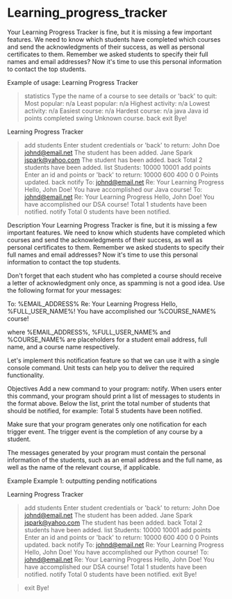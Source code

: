# Learning_progress_tracker

Your Learning Progress Tracker is fine, but it is missing a few important features. We need to know which students have completed which courses and send the acknowledgments of their success, as well as personal certificates to them. Remember we asked students to specify their full names and email addresses? Now it's time to use this personal information to contact the top students.


Example of usage:
Learning Progress Tracker
> statistics
Type the name of a course to see details or 'back' to quit:
Most popular: n/a
Least popular: n/a
Highest activity: n/a
Lowest activity: n/a
Easiest course: n/a
Hardest course: n/a
> java
Java
id	points	completed
> swing
Unknown course.
> back
> exit
Bye!

Learning Progress Tracker
> add students
Enter student credentials or 'back' to return:
> John Doe johnd@email.net
The student has been added.
> Jane Spark jspark@yahoo.com
The student has been added.
> back
Total 2 students have been added.
> list
Students:
10000
10001
> add points
Enter an id and points or 'back' to return:
> 10000 600 400 0 0
Points updated.
> back
> notify
To: johnd@email.net
Re: Your Learning Progress
Hello, John Doe! You have accomplished our Java course!
To: johnd@email.net
Re: Your Learning Progress
Hello, John Doe! You have accomplished our DSA course!
Total 1 students have been notified.
> notify
Total 0 students have been notified.


Description
Your Learning Progress Tracker is fine, but it is missing a few important features. We need to know which students have completed which courses and send the acknowledgments of their success, as well as personal certificates to them. Remember we asked students to specify their full names and email addresses? Now it's time to use this personal information to contact the top students.

Don't forget that each student who has completed a course should receive a letter of acknowledgment only once, as spamming is not a good idea. Use the following format for your messages:

To: %EMAIL_ADDRESS%
Re: Your Learning Progress
Hello, %FULL_USER_NAME%! You have accomplished our %COURSE_NAME% course!

where %EMAIL_ADDRESS%, %FULL_USER_NAME% and %COURSE_NAME% are placeholders for a student email address, full name, and a course name respectively.

Let's implement this notification feature so that we can use it with a single console command. Unit tests can help you to deliver the required functionality.

Objectives
Add a new command to your program: notify. When users enter this command, your program should print a list of messages to students in the format above. Below the list, print the total number of students that should be notified, for example: Total 5 students have been notified.

Make sure that your program generates only one notification for each trigger event. The trigger event is the completion of any course by a student.

The messages generated by your program must contain the personal information of the students, such as an email address and the full name, as well as the name of the relevant course, if applicable.

Example
Example 1: outputting pending notifications

Learning Progress Tracker
> add students
Enter student credentials or 'back' to return:
> John Doe johnd@email.net
The student has been added.
> Jane Spark jspark@yahoo.com
The student has been added.
> back
Total 2 students have been added.
> list
Students:
10000
10001
> add points
Enter an id and points or 'back' to return:
> 10000 600 400 0 0
Points updated.
> back
> notify
To: johnd@email.net
Re: Your Learning Progress
Hello, John Doe! You have accomplished our Python course!
To: johnd@email.net
Re: Your Learning Progress
Hello, John Doe! You have accomplished our DSA course!
Total 1 students have been notified.
> notify
Total 0 students have been notified.
> exit
Bye!


> exit
Bye!
